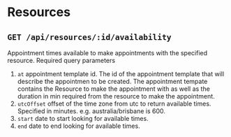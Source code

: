 # Resources
## `GET /api/resources/:id/availability`
Appointment times available to make appointments with the specified resource.
Required query parameters
1. `at` appointment template id. The id of the appointment template that will describe the appointmen to be created. The appointment tempate contains the Resource to make the appointment with as well as the duration in min required from the resource to make the appointment.
1. `utcOffset` offset of the time zone from utc to return available times. Specified in minutes. e.g. australia/brisbane is 600.
1. `start` date to start looking for available times.
1. `end` date to end looking for available times.
